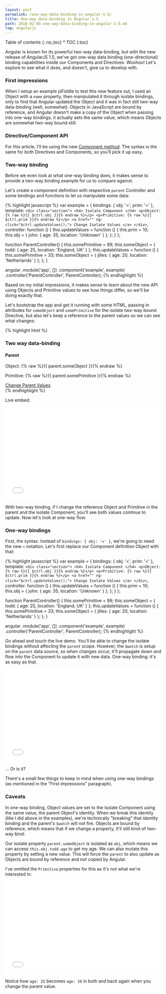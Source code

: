 ```yaml
---
layout: post
permalink: /one-way-data-binding-in-angular-1-5/
title: One-way data-binding in Angular 1.5
path: 2016-02-05-one-way-data-binding-in-angular-1-5.md
tag: angularjs
---
```


<div class="toc" markdown="1">
<span class="gamma">Table of contents</span>
{:.no_toc}
* TOC
{:toc}
</div>

Angular is known for its powerful two-way data-binding, but with the new release of AngularJS 1.5, we've got one-way data binding (one-directional) binding capabilities inside our Components and Directives. Woohoo! Let's explore to see what it does, and doesn't, give us to develop with.

### First impressions

When I setup an example jsFiddle to test this new feature out, I used an Object with a `name` property, then manipulated it through isolate bindings, only to find that Angular updated the Object and it was in fact still two-way data-binding (well, somewhat). Objects in JavaScript are bound by reference, and Angular doesn't make a copy of the Object when passing into one-way bindings, it actually sets the same value, which means Objects are somewhat two-way bound still.

### Directive/Component API

For this article, I'll be using the new [Component method](/exploring-the-angular-1-5-component-method). The syntax is the same for both Directives and Components, so you'll pick it up easy.

### Two-way binding

Before we even look at what one-way binding does, it makes sense to provide a two-way binding example for us to compare against.

Let's create a component definition with respective `parent` Controller and some bindings and functions to let us manipulate some data:

{% highlight javascript %}
var example = {
  bindings: {
    obj: '=',
    prim: '='
  },
  template: `
    <div class="section">
      <h4>
        Isolate Component
      </h4>
      <p>Object: {% raw %}{{ $ctrl.obj }}{% endraw %}</p>
      <p>Primitive: {% raw %}{{ $ctrl.prim }}{% endraw %}</p>
      <a href="" ng-click="$ctrl.updateValues();">
        Change Isolate Values
      </a>
    </div>
  `,
  controller: function () {
    this.updateValues = function () {
      this.prim = 10;
      this.obj = {
        john: {
          age: 35,
          location: 'Unknown'
        }
      };
    };
  }
};

function ParentController() {
  this.somePrimitive = 99;
  this.someObject = {
    todd: {
      age: 25,
      location: 'England, UK'
    }
  };
  this.updateValues = function () {
    this.somePrimitive = 33;
    this.someObject = {
      jilles: {
        age: 20,
        location: 'Netherlands'
      }
    };
  };
}

angular
  .module('app', [])
  .component('example', example)
  .controller('ParentController', ParentController);
{% endhighlight %}

Based on my initial impressions, it makes sense to learn about the new API using Objects and Primitive values to see how things differ, so we'll be doing exactly that.

Let's bootstrap the app and get it running with some HTML, passing in attributes for `someObject` and `somePrimitive` for the isolate two-way bound Directive, but also let's keep a reference to the parent values so we can see what changes:

{% highlight html %}
<div ng-app="app">
  <div ng-controller="ParentController as parent">
    <h3>
      Two way data-binding
    </h3>
    <div class="section">
      <h4>
        Parent
      </h4>
      <p>
        Object: {% raw %}{{ parent.someObject }}{% endraw %}
      </p>
      <p>
        Primitive: {% raw %}{{ parent.somePrimitive }}{% endraw %}
      </p>
      <a href="" ng-click="parent.updateValues();">
        Change Parent Values
      </a>
    </div>
    <example obj="parent.someObject" prim="parent.somePrimitive"></example>
  </div>
</div>
{% endhighlight %}

Live embed:

<iframe width="100%" height="300" src="//jsfiddle.net/toddmotto/sdxuc80o/embedded/result,js,html" allowfullscreen="allowfullscreen" frameborder="0"></iframe>

With two-way binding, if I change the reference Object and Primitive in the parent and the isolate Component, you'll see both values continue to update. Now let's look at one-way flow.

### One-way bindings

First, the syntax. Instead of `bindings: { obj: '=' }`, we're going to need the new `<` notation. Let's first replace our Component definition Object with that:

{% highlight javascript %}
var example = {
  bindings: {
    obj: '<',
    prim: '<'
  },
  template: `
    <div class="section">
      <h4>
        Isolate Component
      </h4>
      <p>Object: {% raw %}{{ $ctrl.obj }}{% endraw %}</p>
      <p>Primitive: {% raw %}{{ $ctrl.prim }}{% endraw %}</p>
      <a href="" ng-click="$ctrl.updateValues();">
        Change Isolate Values
      </a>
    </div>
  `,
  controller: function () {
    this.updateValues = function () {
      this.prim = 10;
      this.obj = {
        john: {
          age: 35,
          location: 'Unknown'
        }
      };
    };
  }
};

function ParentController() {
  this.somePrimitive = 99;
  this.someObject = {
    todd: {
      age: 25,
      location: 'England, UK'
    }
  };
  this.updateValues = function () {
    this.somePrimitive = 33;
    this.someObject = {
      jilles: {
        age: 20,
        location: 'Netherlands'
      }
    };
  };
}

angular
  .module('app', [])
  .component('example', example)
  .controller('ParentController', ParentController);
{% endhighlight %}

Go ahead and touch the live demo. You'll be able to change the isolate bindings without affecting the `parent` scope. However, the `$watch` is setup on the `parent` data source, so when changes occur, it'll propagate down and flow into the Component to update it with new data. One-way binding: it's as easy as that.

<iframe width="100%" height="300" src="//jsfiddle.net/toddmotto/wauana12/embedded/result,js,html" allowfullscreen="allowfullscreen" frameborder="0"></iframe>

... Or is it?

There's a small few things to keep in mind when using one-way bindings (as mentioned in the "First impressions" paragraph).

### Caveats

In one-way binding, Object values are set to the isolate Component using the same value, the parent Object's identity. When we break this identity (like I did above in the examples), we're technically "breaking" that identity binding and the parent's `$watch` will not fire. Objects are bound by reference, which means that if we change a property, it'll still kind-of two-way bind:

Our isolate property `parent.someObject` is isolated as `obj`, which means we can access `this.obj.todd.age` to get my age. We can also mutate this property by setting a new value. This will force the `parent` to also update as Objects are bound by reference and not copied by Angular.

I've omitted the `Primitive` properties for this as it's not what we're interested in:

<iframe width="100%" height="300" src="//jsfiddle.net/toddmotto/zenbyrcb/embedded/result,js,html" allowfullscreen="allowfullscreen" frameborder="0"></iframe>

Notice how `age: 25` becomes `age: 26` in both and back again when you change the parent value.
